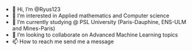 - 👋 Hi, I’m @Ryus123
- 👀 I’m interested in Applied mathematics and Computer science
- 🌱 I’m currently studying @ PSL University (Paris-Dauphine, ENS-ULM and Mines-Paris)
- 💞️ I’m looking to collaborate on Advanced Machine Learning topics
- 📫 How to reach me send me a message 

<!---
Ryus123/Ryus123 is a ✨ special ✨ repository because its `README.md` (this file) appears on your GitHub profile.
You can click the Preview link to take a look at your changes.
--->
